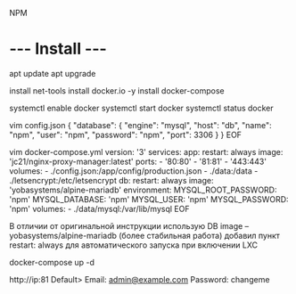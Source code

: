 NPM

# --- Install ---
apt update
apt upgrade

install net-tools
install docker.io -y
install docker-compose

systemctl enable docker
systemctl start docker 
systemctl status docker

vim config.json 
<EOF>
{
  "database": {
    "engine": "mysql",
    "host": "db",
    "name": "npm",
    "user": "npm",
    "password": "npm",
    "port": 3306
  }
} 
EOF

vim docker-compose.yml 
<EOF>
version: '3'
services:
  app:
    restart: always
    image: 'jc21/nginx-proxy-manager:latest'
    ports:
      - '80:80'
      - '81:81'
      - '443:443'
    volumes:
      - ./config.json:/app/config/production.json
      - ./data:/data
      - ./letsencrypt:/etc/letsencrypt
  db:
    restart: always
    image: 'yobasystems/alpine-mariadb'
    environment:
      MYSQL_ROOT_PASSWORD: 'npm'
      MYSQL_DATABASE: 'npm'
      MYSQL_USER: 'npm'
      MYSQL_PASSWORD: 'npm'
    volumes:
      - ./data/mysql:/var/lib/mysql 
EOF

В отличии от оригинальной инструкции использую DB image – yobasystems/alpine-mariadb (более стабильная работа) 
добавил пункт restart: always для автоматического запуска при включении LXC

docker-compose up -d 

http://ip:81
Default> 
Email: admin@example.com
Password: changeme










